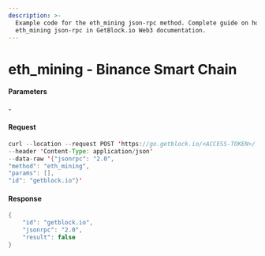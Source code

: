 ```yaml
---
description: >-
  Example code for the eth_mining json-rpc method. Сomplete guide on how to use
  eth_mining json-rpc in GetBlock.io Web3 documentation.
---
```


# eth\_mining - Binance Smart Chain

#### Parameters

\-

#### Request

```java
curl --location --request POST 'https://go.getblock.io/<ACCESS-TOKEN>/' 
--header 'Content-Type: application/json' 
--data-raw '{"jsonrpc": "2.0",
"method": "eth_mining",
"params": [],
"id": "getblock.io"}'
```

#### Response

```java
{
    "id": "getblock.io",
    "jsonrpc": "2.0",
    "result": false
}
```
